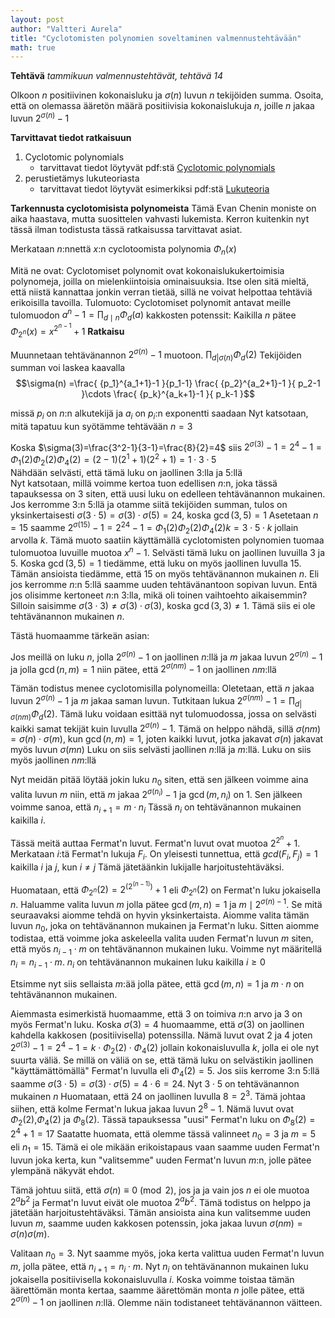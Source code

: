 ```yaml
---
layout: post
author: "Valtteri Aurela"
title: "Cyclotomisten polynomien soveltaminen valmennustehtävään"
math: true
---
```

**Tehtävä** _tammikuun valmennustehtävät, tehtävä 14_

Olkoon $n$ positiivinen kokonaisluku ja $\sigma(n)$ luvun $n$ tekijöiden summa. Osoita, että on olemassa ääretön määrä positiivisia kokonaislukuja $n$, joille $n$ jakaa luvun $2^{\sigma(n)}-1$

**Tarvittavat tiedot ratkaisuun**

1. Cyclotomic polynomials
    * tarvittavat tiedot löytyvät pdf:stä
    [Cyclotomic polynomials](http://web.evanchen.cc/handouts/ORPR/ORPR.pdf)
2. perustietämys lukuteoriasta
    * tarvittavat tiedot löytyvät esimerkiksi pdf:stä [Lukuteoria](https://matematiikkakilpailut.fi/kirjallisuus/tormayskurssi.pdf)

**Tarkennusta cyclotomisista polynomeista**
Tämä Evan Chenin moniste on aika haastava, mutta suosittelen vahvasti lukemista. Kerron kuitenkin nyt tässä ilman todistusta tässä ratkaisussa tarvittavat asiat.

Merkataan $n$:nnettä $x$:n cyclotoomista polynomia $\Phi_n(x)$

Mitä ne ovat:
Cyclotomiset polynomit ovat kokonaislukukertoimisia polynomeja, joilla on mielenkiintoisia ominaisuuksia. Itse olen sitä mieltä, että niistä kannattaa jonkin verran tietää, sillä ne voivat helpottaa tehtäviä erikoisilla tavoilla.
Tulomuoto:
Cyclotomiset polynomit antavat meille tulomuodon $a^n-1=\prod_{d \mid n}\Phi_d(a)$
kakkosten potenssit:
Kaikilla $n$ pätee  $\Phi_{2^n}(x)=x^{2^{n-1}}+1$
**Ratkaisu**

Muunnetaan tehtävänannon $2^{\sigma(n)}-1$ muotoon. $\prod_{d|\sigma(n)}\Phi_d(2)$
Tekijöiden summan voi laskea  kaavalla
$$\sigma(n) =\frac{ {p_1}^{a_1+1}-1 }{p_1-1} \frac{ {p_2}^{a_2+1}-1 }{ p_2-1 }\cdots \frac{ {p_k}^{a_k+1}-1 }{ p_k-1 }$$

missä $p_i$ on $n$:n alkutekijä ja  $a_i$ on $p_i$:n exponentti saadaan
Nyt katsotaan, mitä tapatuu kun syötämme tehtävään $n=3$

Koska $\sigma(3)=\frac{3^2-1}{3-1}=\frac{8}{2}=4$
siis ${2^{\sigma(3)}}-1=2^4-1=\Phi_1(2)\Phi_2(2)\Phi_4(2) = (2-1)(2^1+1)(2^2+1)=1 \cdot 3 \cdot 5$<br>
Nähdään selvästi, että tämä luku on jaollinen 3:lla ja 5:llä<br>
Nyt katsotaan, millä voimme kertoa tuon edellisen $n$:n, joka tässä tapauksessa on 3 siten, että uusi luku on edelleen tehtävänannon mukainen.
Jos kerromme 3:n 5:llä ja otamme siitä tekijöiden summan, tulos on yksinkertaisesti $\sigma(3\cdot5)=\sigma(3)\cdot\sigma(5)=24$, koska $\gcd(3,5)=1$
Asetetaan $n=15$ saamme $2^{\sigma(15)}-1=2^{24}-1= \Phi_1(2)\Phi_2(2)\Phi_4(2)k=3\cdot5\cdot k$
jollain arvolla $k$. Tämä muoto saatiin käyttämällä cyclotomisten polynomien tuomaa tulomuotoa luvuille muotoa $x^n-1$. Selvästi tämä luku on jaollinen luvuilla 3 ja 5. Koska $\gcd(3,5)=1$ tiedämme, että luku on myös jaollinen luvulla 15. Tämän ansioista tiedämme, että 15 on myös tehtävänannon mukainen $n$.
Eli jos kerromme $n$:n 5:llä saamme uuden tehtävänantoon sopivan luvun. Entä jos olisimme kertoneet $n$:n 3:lla, mikä oli toinen vaihtoehto aikaisemmin? Silloin saisimme $\sigma(3\cdot3) \neq \sigma(3) \cdot \sigma(3)$, koska $\gcd(3,3) \neq 1$. Tämä siis ei ole tehtävänannon mukainen $n$.

Tästä huomaamme tärkeän asian:

Jos meillä on luku $n$, jolla $2^{\sigma(n)}-1$ on jaollinen $n$:llä ja $m$ jakaa luvun $2^{\sigma(n)}-1$ ja jolla $\gcd(n,m)=1$ niin pätee, että $2^{\sigma(nm)}-1$ on jaollinen $nm$:llä

Tämän todistus menee cyclotomisilla polynomeilla:
Oletetaan, että $n$ jakaa luvun $2^{\sigma(n)}-1$ ja $m$ jakaa saman luvun.
Tutkitaan lukua $2^{\sigma(nm)}-1=\prod_{d|\sigma(nm)}\Phi_d(2)$. Tämä luku voidaan esittää nyt tulomuodossa, jossa on selvästi kaikki samat tekijät kuin luvulla $2^{\sigma(n)}-1$. Tämä on helppo nähdä, sillä $\sigma(nm)=\sigma(n)\cdot\sigma(m)$, kun $\gcd(n,m)=1$, joten kaikki luvut, jotka jakavat $\sigma(n)$ jakavat myös luvun $\sigma(mn)$
Luku on siis selvästi jaollinen $n$:llä ja $m$:llä. Luku on siis myös jaollinen $nm$:llä

Nyt meidän pitää löytää jokin luku $n_0$ siten, että sen jälkeen voimme aina valita luvun $m$ niin, että $m$ jakaa $2^{\sigma(n_{i})}-1$ ja $\gcd(m,n_i)$ on 1. Sen jälkeen voimme sanoa, että $n_{i+1} = m \cdot n_i$
Tässä $n_i$ on tehtävänannon mukainen kaikilla $i$.

Tässä meitä auttaa Fermat'n luvut.
Fermat'n luvut ovat muotoa $2^{2^n}+1$. Merkataan $i$:tä Fermat'n lukuja $F_i$. On yleisesti tunnettua, että $gcd(F_i,F_j)=1$ kaikilla $i$ ja $j$, kun $i \neq j$ Tämä jätetäänkin lukijalle harjoitustehtäväksi.

Huomataan, että $\Phi_{2^n}(2)=2^{(2^{(n-1)})}+1$ eli $\Phi_{2^n}(2)$ on Fermat'n luku jokaisella $n$. Haluamme valita luvun $m$ jolla pätee   $\gcd(m,n)=1$ ja $m \mid 2^{\sigma(n)-1}$.
Se mitä seuraavaksi aiomme tehdä on hyvin yksinkertaista. Aiomme valita tämän luvun $n_0$, joka on tehtävänannon mukainen ja Fermat'n luku. Sitten aiomme todistaa, että voimme joka askeleella valita uuden Fermat'n luvun $m$ siten, että myös $n_{i-1}\cdot m$ on tehtävänannon mukainen luku. Voimme nyt määritellä $n_i=n_{i-1}\cdot m$. $n_i$ on tehtävänannon mukainen luku kaikilla $i \ge 0$

Etsimme nyt siis sellaista $m$:ää jolla pätee, että $\gcd(m,n)=1$ ja $m\cdot n$ on tehtävänannon mukainen.

Aiemmasta esimerkistä huomaamme, että 3 on toimiva $n$:n arvo ja 3 on myös Fermat'n luku. Koska $\sigma(3)=4$ huomaamme, että $\sigma(3)$ on jaollinen kahdella kakkosen (positiivisella) potenssilla. Nämä luvut ovat 2 ja 4 joten $2^{\sigma(3)}-1=2^4-1=k\cdot\Phi_2(2)\cdot \Phi_4(2)$ jollain kokonaisluvulla $k$, jolla ei ole nyt suurta väliä. Se millä on väliä on se, että tämä luku on selvästikin jaollinen "käyttämättömällä" Fermat'n luvulla eli $\Phi_4(2)=5$. Jos siis kerrome 3:n 5:llä saamme $\sigma(3\cdot5) = \sigma(3) \cdot \sigma(5) = 4\cdot6 = 24$. Nyt $3\cdot 5$ on tehtävänannon mukainen $n$
Huomataan, että 24 on jaollinen luvulla $8 = 2^3$. Tämä johtaa siihen, että kolme Fermat'n lukua jakaa luvun $2^{8}-1$. Nämä luvut ovat $\Phi_2(2)$,$\Phi_4(2)$ ja $\Phi_8(2)$. Tässä tapauksessa "uusi" Fermat'n luku on $\Phi_8(2)=2^4+1=17$
Saatatte huomata, että olemme tässä valinneet $n_0=3$ ja $m=5$ eli $n_1=15$.
Tämä ei ole mikään erikoistapaus vaan saamme uuden Fermat'n luvun joka kerta, kun "valitsemme" uuden Fermat'n luvun $m$:n, jolle pätee ylempänä näkyvät ehdot.

Tämä johtuu siitä, että $\sigma(n) \equiv 0 \pmod{2}$, jos ja ja vain jos $n$ ei ole muotoa $2^ab^2$ ja Fermat'n luvut eivät ole muotoa $2^ab^2$. Tämä todistus on helppo ja jätetään harjoitustehtäväksi. Tämän ansioista aina kun valitsemme uuden luvun $m$, saamme uuden kakkosen potenssin, joka jakaa luvun $\sigma(nm)=\sigma(n)\sigma(m)$.

Valitaan $n_0=3$. Nyt saamme myös, joka kerta valittua uuden Fermat'n luvun $m$, jolla pätee, että $n_{i+1}=n_i\cdot m$.
Nyt $n_i$ on tehtävänannon mukainen luku jokaisella positiivisella kokonaisluvulla $i$.
Koska voimme toistaa tämän äärettömän monta kertaa, saamme äärettömän monta $n$ jolle pätee, että $2^{\sigma(n)}-1$ on jaollinen $n$:llä.
Olemme näin todistaneet tehtävänannon väitteen.
